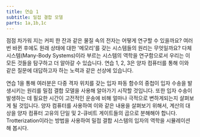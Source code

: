 ```yaml
---
title: 연습 1
subtitle: 밀접 결합 모델
parts: 1a,1b,1c
---
```


점점 차가워 지는 커피 한 잔과 같은 물질 속의 전자는 어떻게 연구할 수 있을까요? 여러 번 바뀐 후에도 원래 상태에 대한 '메모리'를 갖는 시스템들의 원리는 무엇일까요? 다체 시스템(Many-Body Systems)이라 부르는 시스템의 역학을 연구함으로서 우리는 이 모든 것들을 탐구하고 더 알아갈 수 있습니다.  연습 1, 2, 3은 양자 컴퓨터를 통해 이와 같은 질문에 대답하고자 하는 노력과 같은 선상에 있습니다.

연습 1을 통해 여러분은 다중 격자 위치를 갖는 입자 파동 함수의 중첩이 입자 수송을 발생시키는 원리를 밀접 결합 모델을 사용해 알아가기 시작할 것입니다. 또한 입자 수송이 발생하는 데 필요한 시간이 고전적인 운송에 비해 얼마나 극적으로 변하게되는지 살펴보게 될 것입니다. 양자 컴퓨터를 사용하여 이와 같은 내용을 살펴보기 위해서, 계산의 대상을 양자 컴퓨터 고유의 단일 및 2-큐비트 게이트들의 곱으로 분해해야 합니다. Trotterization이라는 방법을 사용하여 밀접 결합 시스템의 입자의 역학을 시뮬레이션해 봅시다.
